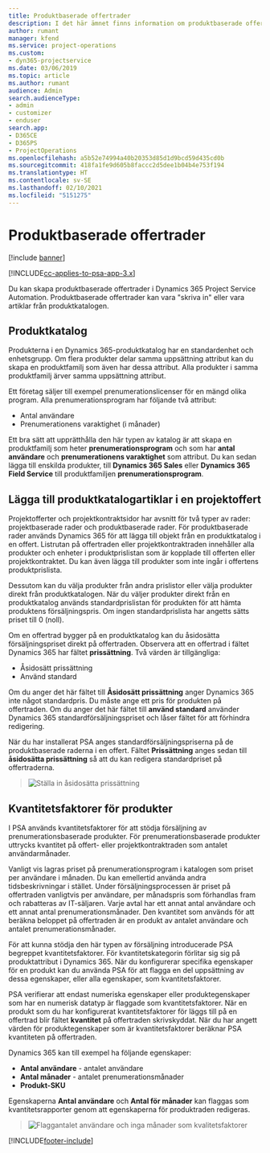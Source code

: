 ```yaml
---
title: Produktbaserade offertrader
description: I det här ämnet finns information om produktbaserade offertrader.
author: rumant
manager: kfend
ms.service: project-operations
ms.custom:
- dyn365-projectservice
ms.date: 03/06/2019
ms.topic: article
ms.author: rumant
audience: Admin
search.audienceType:
- admin
- customizer
- enduser
search.app:
- D365CE
- D365PS
- ProjectOperations
ms.openlocfilehash: a5b52e74994a40b20353d85d1d9bcd59d435cd0b
ms.sourcegitcommit: 418fa1fe9d605b8faccc2d5dee1b04b4e753f194
ms.translationtype: HT
ms.contentlocale: sv-SE
ms.lasthandoff: 02/10/2021
ms.locfileid: "5151275"
---
```

# <a name="product-based-quote-lines"></a>Produktbaserade offertrader

[!include [banner](../includes/psa-now-project-operations.md)]

[!INCLUDE[cc-applies-to-psa-app-3.x](../includes/cc-applies-to-psa-app-3x.md)]


Du kan skapa produktbaserade offertrader i Dynamics 365 Project Service Automation. Produktbaserade offertrader kan vara "skriva in" eller vara artiklar från produktkatalogen.

## <a name="product-catalog"></a>Produktkatalog

Produkterna i en Dynamics 365-produktkatalog har en standardenhet och enhetsgrupp. Om flera produkter delar samma uppsättning attribut kan du skapa en produktfamilj som även har dessa attribut. Alla produkter i samma produktfamilj ärver samma uppsättning attribut.

Ett företag säljer till exempel prenumerationslicenser för en mängd olika program. Alla prenumerationsprogram har följande två attribut:

- Antal användare 
- Prenumerationens varaktighet (i månader)

Ett bra sätt att upprätthålla den här typen av katalog är att skapa en produktfamilj som heter **prenumerationsprogram** och som har **antal användare** och **prenumerationens varaktighet** som attribut. Du kan sedan lägga till enskilda produkter, till **Dynamics 365 Sales** eller **Dynamics 365 Field Service** till produktfamiljen **prenumerationsprogram**.

## <a name="adding-product-catalog-items-to-a-project-quote"></a>Lägga till produktkatalogartiklar i en projektoffert

Projektofferter och projektkontraktsidor har avsnitt för två typer av rader: projektbaserade rader och produktbaserade rader. För produktbaserade rader används Dynamics 365 för att lägga till objekt från en produktkatalog i en offert. Listrutan på offertraden eller projektkontraktraden innehåller alla produkter och enheter i produktprislistan som är kopplade till offerten eller projektkontraktet. Du kan även lägga till produkter som inte ingår i offertens produktprislista.

Dessutom kan du välja produkter från andra prislistor eller välja produkter direkt från produktkatalogen. När du väljer produkter direkt från en produktkatalog används standardprislistan för produkten för att hämta produktens försäljningspris. Om ingen standardprislista har angetts sätts priset till 0 (noll).

Om en offertrad bygger på en produktkatalog kan du åsidosätta försäljningspriset direkt på offertraden. Observera att en offertrad i fältet Dynamics 365 har fältet **prissättning**. Två värden är tillgängliga:

- Åsidosätt prissättning  
- Använd standard

Om du anger det här fältet till **Åsidosätt prissättning** anger Dynamics 365 inte något standardpris. Du måste ange ett pris för produkten på offertraden. Om du anger det här fältet till **använd standard** använder Dynamics 365 standardförsäljningspriset och låser fältet för att förhindra redigering.

När du har installerat PSA anges standardförsäljningspriserna på de produktbaserade raderna i en offert. Fältet **Prissättning** anges sedan till **åsidosätta prissättning** så att du kan redigera standardpriset på offertraderna.

> ![Ställa in åsidosätta prissättning](media/basic-guide-10.png)
 
## <a name="quantity-factors-for-products"></a>Kvantitetsfaktorer för produkter

I PSA används kvantitetsfaktorer för att stödja försäljning av prenumerationsbaserade produkter. För prenumerationsbaserade produkter uttrycks kvantitet på offert- eller projektkontraktraden som antalet användarmånader.

Vanligt vis lagras priset på prenumerationsprogram i katalogen som priset per användare i månaden. Du kan emellertid använda andra tidsbeskrivningar i stället. Under försäljningsprocessen är priset på offertraden vanligtvis per användare, per månadspris som förhandlas fram och rabatteras av IT-säljaren. Varje avtal har ett annat antal användare och ett annat antal prenumerationsmånader. Den kvantitet som används för att beräkna beloppet på offertraden är en produkt av antalet användare och antalet prenumerationsmånader.

För att kunna stödja den här typen av försäljning introducerade PSA begreppet kvantitetsfaktorer. För kvantitetskategorin förlitar sig sig på produktattribut i Dynamics 365. När du konfigurerar specifika egenskaper för en produkt kan du använda PSA för att flagga en del uppsättning av dessa egenskaper, eller alla egenskaper, som kvantitetsfaktorer.

PSA verifierar att endast numeriska egenskaper eller produktegenskaper som har en numerisk datatyp är flaggade som kvantitetsfaktorer. När en produkt som du har konfigurerat kvantitetsfaktorer för läggs till på en offertrad blir fältet **kvantitet** på offertraden skrivskyddat. När du har angett värden för produktegenskaper som är kvantitetsfaktorer beräknar PSA kvantiteten på offertraden.

Dynamics 365 kan till exempel ha följande egenskaper: 

- **Antal användare** - antalet användare 
- **Antal månader** - antalet prenumerationsmånader
- **Produkt-SKU** 

Egenskaperna **Antal användare** och **Antal för månader** kan flaggas som kvantitetsrapporter genom att egenskaperna för produktraden redigeras. 

> ![Flaggantalet användare och inga månader som kvalitetsfaktorer](media/basic-guide-11.png)
 


[!INCLUDE[footer-include](../includes/footer-banner.md)]